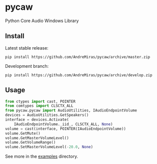 # pycaw
Python Core Audio Windows Library

## Install

Latest stable release:

    pip install https://github.com/AndreMiras/pycaw/archive/master.zip

Development branch:

    pip install https://github.com/AndreMiras/pycaw/archive/develop.zip

## Usage
```Python
from ctypes import cast, POINTER
from comtypes import CLSCTX_ALL
from pycaw.pycaw import AudioUtilities, IAudioEndpointVolume
devices = AudioUtilities.GetSpeakers()
interface = devices.Activate(
    IAudioEndpointVolume._iid_, CLSCTX_ALL, None)
volume = cast(interface, POINTER(IAudioEndpointVolume))
volume.GetMute()
volume.GetMasterVolumeLevel()
volume.GetVolumeRange()
volume.SetMasterVolumeLevel(-20.0, None)
```

See more in the [examples](examples/) directory.
